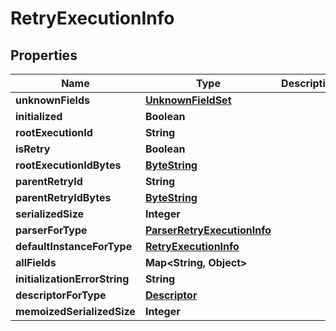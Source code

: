 # RetryExecutionInfo

## Properties
Name | Type | Description | Notes
------------ | ------------- | ------------- | -------------
**unknownFields** | [**UnknownFieldSet**](UnknownFieldSet.md) |  |  [optional]
**initialized** | **Boolean** |  |  [optional]
**rootExecutionId** | **String** |  |  [optional]
**isRetry** | **Boolean** |  |  [optional]
**rootExecutionIdBytes** | [**ByteString**](ByteString.md) |  |  [optional]
**parentRetryId** | **String** |  |  [optional]
**parentRetryIdBytes** | [**ByteString**](ByteString.md) |  |  [optional]
**serializedSize** | **Integer** |  |  [optional]
**parserForType** | [**ParserRetryExecutionInfo**](ParserRetryExecutionInfo.md) |  |  [optional]
**defaultInstanceForType** | [**RetryExecutionInfo**](RetryExecutionInfo.md) |  |  [optional]
**allFields** | **Map&lt;String, Object&gt;** |  |  [optional]
**initializationErrorString** | **String** |  |  [optional]
**descriptorForType** | [**Descriptor**](Descriptor.md) |  |  [optional]
**memoizedSerializedSize** | **Integer** |  |  [optional]
